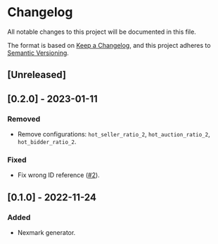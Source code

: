 # Changelog

All notable changes to this project will be documented in this file.

The format is based on [Keep a Changelog](https://keepachangelog.com/en/1.0.0/),
and this project adheres to [Semantic Versioning](https://semver.org/spec/v2.0.0.html).

## [Unreleased]

## [0.2.0] - 2023-01-11

### Removed

- Remove configurations: `hot_seller_ratio_2`, `hot_auction_ratio_2`, `hot_bidder_ratio_2`.

### Fixed

- Fix wrong ID reference ([#2](https://github.com/risingwavelabs/nexmark-rs/issues/2)).

## [0.1.0] - 2022-11-24

### Added

- Nexmark generator.
